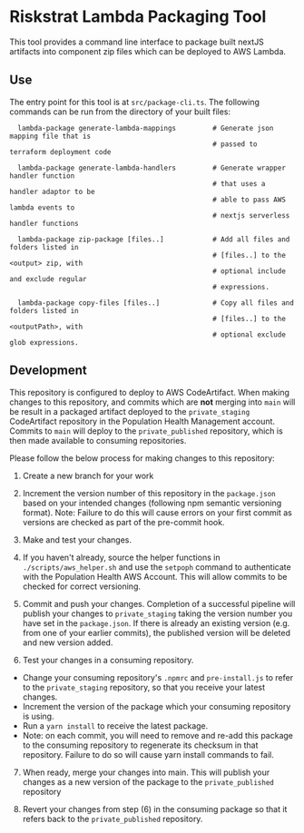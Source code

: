 # Riskstrat Lambda Packaging Tool

This tool provides a command line interface to package built nextJS artifacts into component zip files which can be deployed to AWS Lambda.

## Use

The entry point for this tool is at `src/package-cli.ts`. The following commands can be run from the directory of your built files:

```
  lambda-package generate-lambda-mappings         # Generate json mapping file that is
                                                  # passed to terraform deployment code

  lambda-package generate-lambda-handlers         # Generate wrapper handler function
                                                  # that uses a handler adaptor to be
                                                  # able to pass AWS lambda events to
                                                  # nextjs serverless handler functions

  lambda-package zip-package [files..]            # Add all files and folders listed in
                                                  # [files..] to the <output> zip, with
                                                  # optional include and exclude regular
                                                  # expressions.

  lambda-package copy-files [files..]             # Copy all files and folders listed in
                                                  # [files..] to the <outputPath>, with
                                                  # optional exclude glob expressions.

```

## Development

This repository is configured to deploy to AWS CodeArtifact. When making changes to this repository, and commits which are **not** merging into `main` will be result in a packaged artifact deployed to the `private_staging` CodeArtifact repository in the Population Health Management account. Commits to `main` will deploy to the `private_published` repository, which is then made available to consuming repositories.

Please follow the below process for making changes to this repository:

1. Create a new branch for your work

2. Increment the version number of this repository in the `package.json` based on your intended changes (following npm semantic versioning format). Note: Failure to do this will cause errors on your first commit as versions are checked as part of the pre-commit hook.

3. Make and test your changes.

4. If you haven't already, source the helper functions in `./scripts/aws_helper.sh` and use the `setpoph` command to authenticate with the Population Health AWS Account. This will allow commits to be checked for correct versioning.

5. Commit and push your changes. Completion of a successful pipeline will publish your changes to `private_staging` taking the version number you have set in the `package.json`. If there is already an existing version (e.g. from one of your earlier commits), the published version will be deleted and new version added.

6. Test your changes in a consuming repository.

- Change your consuming repository's `.npmrc` and `pre-install.js` to refer to the `private_staging` repository, so that you receive your latest changes.
- Increment the version of the package which your consuming repository is using.
- Run a `yarn install` to receive the latest package.
- Note: on each commit, you will need to remove and re-add this package to the consuming repository to regenerate its checksum in that repository. Failure to do so will cause yarn install commands to fail.

7. When ready, merge your changes into main. This will publish your changes as a new version of the package to the `private_published` repository

8. Revert your changes from step (6) in the consuming package so that it refers back to the `private_published` repository.
